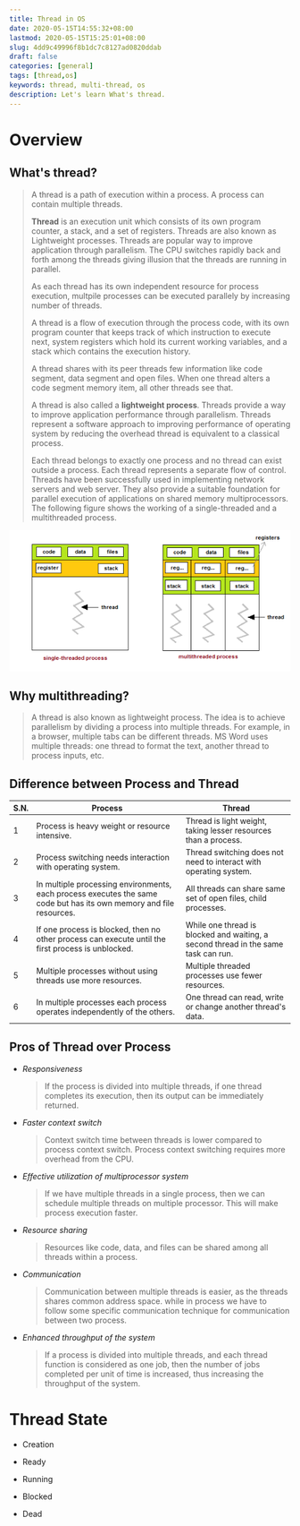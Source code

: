 ```yaml
---
title: Thread in OS
date: 2020-05-15T14:55:32+08:00
lastmod: 2020-05-15T15:25:01+08:00
slug: 4dd9c49996f8b1dc7c8127ad0820ddab
draft: false
categories: [general]
tags: [thread,os]
keywords: thread, multi-thread, os
description: Let's learn What's thread.
---
```

# Overview

## What's thread?

>   A thread is a path of execution within a process. A process can contain multiple threads.
>
>   **Thread** is an execution unit which consists of its own program counter, a stack, and a set of registers. Threads are also known as Lightweight processes. Threads are popular way to improve application through parallelism. The CPU switches rapidly back and forth among the threads giving illusion that the threads are running in parallel.
>
>   As each thread has its own independent resource for process execution, multpile processes can be executed parallely by increasing number of threads.
>
>   A thread is a flow of execution through the process code, with its own program counter that keeps track of which instruction to execute next, system registers which hold its current working variables, and a stack which contains the execution history.
>
>   A thread shares with its peer threads few information like code segment, data segment and open files. When one thread alters a code segment memory item, all other threads see that.
>
>   A thread is also called a **lightweight process**. Threads provide a way to improve application performance through parallelism. Threads represent a software approach to improving performance of operating system by reducing the overhead thread is equivalent to a classical process.
>
>   Each thread belongs to exactly one process and no thread can exist outside a process. Each thread represents a separate flow of control. Threads have been successfully used in implementing network servers and web server. They also provide a suitable foundation for parallel execution of applications on shared memory multiprocessors. The following figure shows the working of a single-threaded and a multithreaded process.

![Single Threaded and Multithreaded Process](assets/single-and-multithreaded-process.png)

## Why multithreading?

>   A thread is also known as lightweight process. The idea is to achieve parallelism by dividing a process into multiple threads. For example, in a browser, multiple tabs can be different threads. MS Word uses multiple threads: one thread to format the text, another thread to process inputs, etc.

## Difference between Process and Thread

| S.N. | Process                                                      | Thread                                                       |
| ---- | ------------------------------------------------------------ | ------------------------------------------------------------ |
| 1    | Process is heavy weight or resource intensive.               | Thread is light weight, taking lesser resources than a process. |
| 2    | Process switching needs interaction with operating system.   | Thread switching does not need to interact with operating system. |
| 3    | In multiple processing environments, each process executes the same code but has its own memory and file resources. | All threads can share same set of open files, child processes. |
| 4    | If one process is blocked, then no other process can execute until the first process is unblocked. | While one thread is blocked and waiting, a second thread in the same task can run. |
| 5    | Multiple processes without using threads use more resources. | Multiple threaded processes use fewer resources.             |
| 6    | In multiple processes each process operates independently of the others. | One thread can read, write or change another thread's data.  |

## Pros of Thread over Process

-   *Responsiveness*

    >   If the process is divided into multiple threads, if one thread completes its execution, then its output can be immediately returned.

-   *Faster context switch*

    >   Context switch time between threads is lower compared to process context switch. Process context switching requires more overhead from the CPU.

-   *Effective utilization of multiprocessor system*

    >   If we have multiple threads in a single process, then we can schedule multiple threads on multiple processor. This will make process execution faster.

-   *Resource sharing*

    >   Resources like code, data, and files can be shared among all threads within a process.

-   *Communication*

    >   Communication between multiple threads is easier, as the threads shares common address space. while in process we have to follow some specific communication technique for communication between two process.

-   *Enhanced throughput of the system*

    >   If a process is divided into multiple threads, and each thread function is considered as one job, then the number of jobs completed per unit of time is increased, thus increasing the throughput of the system.

# Thread State

-   Creation

-   Ready

-   Running

-   Blocked

-   Dead

    